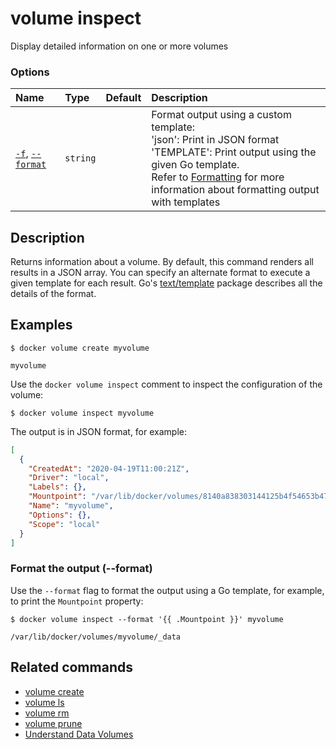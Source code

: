 # volume inspect

<!---MARKER_GEN_START-->
Display detailed information on one or more volumes

### Options

| Name                                   | Type     | Default | Description                                                                                                                                                                                                                                                        |
|:---------------------------------------|:---------|:--------|:-------------------------------------------------------------------------------------------------------------------------------------------------------------------------------------------------------------------------------------------------------------------|
| [`-f`](#format), [`--format`](#format) | `string` |         | Format output using a custom template:<br>'json':             Print in JSON format<br>'TEMPLATE':         Print output using the given Go template.<br>Refer to [Formatting](https://docs.docker.com/go/formatting/) for more information about formatting output with templates |


<!---MARKER_GEN_END-->

## Description

Returns information about a volume. By default, this command renders all results
in a JSON array. You can specify an alternate format to execute a
given template for each result. Go's
[text/template](https://pkg.go.dev/text/template) package describes all the
details of the format.

## Examples

```console
$ docker volume create myvolume

myvolume
```

Use the `docker volume inspect` comment to inspect the configuration of the volume:

```console
$ docker volume inspect myvolume
```

The output is in JSON format, for example:

```json
[
  {
    "CreatedAt": "2020-04-19T11:00:21Z",
    "Driver": "local",
    "Labels": {},
    "Mountpoint": "/var/lib/docker/volumes/8140a838303144125b4f54653b47ede0486282c623c3551fbc7f390cdc3e9cf5/_data",
    "Name": "myvolume",
    "Options": {},
    "Scope": "local"
  }
]
```

### <a name="format"></a> Format the output (--format)

Use the `--format` flag to format the output using a Go template, for example,
to print the `Mountpoint` property:

```console
$ docker volume inspect --format '{{ .Mountpoint }}' myvolume

/var/lib/docker/volumes/myvolume/_data
```

## Related commands

* [volume create](volume_create.md)
* [volume ls](volume_ls.md)
* [volume rm](volume_rm.md)
* [volume prune](volume_prune.md)
* [Understand Data Volumes](https://docs.docker.com/storage/volumes/)
